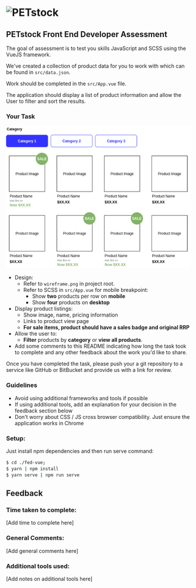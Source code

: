 # ![PETstock](https://www.petstock.com.au/bundles/shophqpetstocksite/img/logo.svg)

## PETstock Front End Developer Assessment
The goal of assessment is to test you skills JavaScript and SCSS using the VueJS framework. 

We've created a collection of product data for you to work with which can be found in `src/data.json`.

Work should be completed in the `src/App.vue` file. 

The application should display a list of product information and allow the User to filter and sort the results.

### Your Task

![Wireframe](./wireframe.png)

* Design: 
    * Refer to `wireframe.png` in project root.
    * Refer to SCSS in `src/App.vue` for mobile breakpoint:
      * Show **two** products per row on **mobile**
      * Show **four** products on **desktop**
* Display product listings:
    * Show image, name, pricing information
    * Links to product view page
    * **For sale items, product should have a sales badge and original RRP**
* Allow the user to: 
    * **Filter** products by **category** or **view all products**.
* Add some comments to this README indicating how long the task took to complete and any other feedback about the work you'd like to share. 

Once you have completed the task, please push your a git repository to a service like GitHub or BitBucket and provide us with a link for review.

### Guidelines
* Avoid using additional frameworks and tools if possible
* If using additional tools, add an explanation for your decision in the feedback section below
* Don't worry about CSS / JS cross browser compatibility. Just ensure the application works in Chrome

### Setup:

Just install npm dependencies and then run serve command:

````bash
$ cd ./fed-vue;
$ yarn | npm install
$ yarn serve | npm run serve
````



## Feedback

### Time taken to complete:

[Add time to complete here]

### General Comments:

[Add general comments here]


### Additional tools used:

[Add notes on additional tools here]